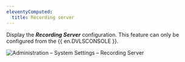 ```yaml
---
eleventyComputed:
  title: Recording server
---
```

Display the ***Recording Server*** configuration. This feature can only be configured from the {{ en.DVLSCONSOLE }}.

![Administration – System Settings – Recording Server](https://cdnweb.devolutions.net/docs/en/server/ServerOp8077.png)
